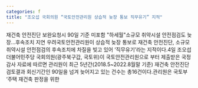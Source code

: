 ```yaml
---
categories: f
title: "조오섭 국회의원 “국토안전관리원 상습적 늦장 통보 직무유기” 지적"
---
```

재건축 안전진단 보완요청시 90일 기준 미포함 "하세월"소규모 취약시설 안전점검도 늦장…후속조치 지연 우려국토안전관리원이 상습적 늦장 통보로 재건축 안전진단, 소규모 취약시설 안전점검의 후속조치에 차질을 빚고 있어 ‘직무유기’라는 지적이다.4일 조오섭 더불어민주당 국회의원(광주북구갑, 국토위)이 국토안전관리원으로 부터 제출받은 국정감사 자료에 따르면 관리원이 최근 5년간(2018.5~2022.8월말 기준) 재건축 안전진단 검토결과 회신기간인 90일을 넘겨 늦어지고 있는 건수는 총16건이다.관리원은 국토부 ‘주택 재건축 판정을 위한
